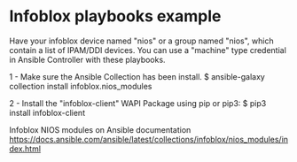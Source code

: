 # Infoblox playbooks example
Have your infoblox device named "nios" or a group named "nios", which contain a list of IPAM/DDI devices.
You can use a "machine" type credential in Ansible Controller with these playbooks.

1 - Make sure the Ansible Collection has been install.
    $ ansible-galaxy collection install infoblox.nios_modules
    
2 - Install the "infoblox-client" WAPI Package using pip or pip3:
    $ pip3 install infoblox-client
    
Infoblox NIOS modules on Ansible documentation
    https://docs.ansible.com/ansible/latest/collections/infoblox/nios_modules/index.html
